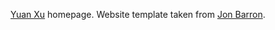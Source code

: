 [Yuan Xu](https://xy02-05.github.io/) homepage. Website template taken from [Jon Barron](https://jonbarron.info/).
